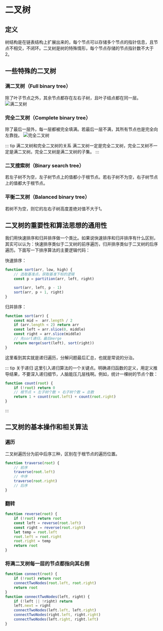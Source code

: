 # 二叉树

## 定义

树结构是在链表结构上扩展出来的，每个节点可以存储多个节点的指针信息，且节点不相交，不闭环。二叉树是树的特殊情形，每个节点存储的节点指针数不大于2。

## 一些特殊的二叉树

### 满二叉树（Full binary tree）
除了叶子节点之外，其余节点都存在左右子树，且叶子结点都在同一层。
![满二叉树](https://gitee.com/ksleo/source/raw/master/FullBinary.jpg)

### 完全二叉树（Complete binary tree）
除了最后一层外，每一层都被完全填满。若最后一层不满，其所有节点也是完全向左靠拢。
![完全二叉树](https://gitee.com/ksleo/source/raw/master/CompleteBinary.jpg)

::: tip 满二叉树和完全二叉树的关系
满二叉树一定是完全二叉树，完全二叉树不一定是满二叉树。完全二叉树是满二叉树的子集。
:::

### 二叉搜索树（Binary search tree）
若左子树不为空，左子树节点上的值都小于根节点。若右子树不为空，右子树节点上的值都大于根节点。

### 平衡二叉树（Balanced binary tree）
若树不为空，则它的左右子树高度差绝对值不大于1。

## 二叉树的重要性和算法思想的通用性

我们用快速排序和归并排序做一个类比。如果说快速排序和归并排序有什么区别，其实可以认为：快速排序类似于二叉树的前序遍历，归并排序类似于二叉树的后序遍历。下面写一下排序算法的主要逻辑代码：

快速排序：
```js
function sort(arr, low, high) {
    // 选取基准点，获取基准下标的逻辑
    const p = partition(arr, left, right)

    sort(arr, left, p - 1)
    sort(arr, p + 1, right)
}
```

归并排序：
```js
function sort(arr) {
    const mid =  arr.length / 2
    if (arr.length < 2) return arr
    const left = arr.slice(0, middle)
    const right = arr.slice(middle)
    // 先sort递归，最后merge
    return merge(sort(left), sort(right))
}
```

这里看到其实就是递归遍历，分解问题最后汇总，也就是常说的分治。

::: tip 关于递归
这里引入递归算法的一个关键点。明确递归函数的定义，用定义推导结果，不要深入递归细节，人脑能压几层栈啊。例如，统计一棵树的节点个数：
```js
function count(root) {
    if (!root) return 0
    // 根节点 + 左子树个数 + 右子树个数 = 总数
    return 1 + count(root.left) + count(root.right)
}
```
:::

## 二叉树的基本操作和相关算法

### 遍历
二叉树遍历分为前中后序三种，区别在于根节点的遍历位置。
```js
function traverse(root) {
    // 前序
    traverse(root.left)
    // 中序
    traverse(root.right)
    // 后序
}
```

### 翻转

```js
function reverse(root) {
    if (!root) return root
    const left = reverse(root.left)
    const right = reverse(root.right)
    let temp = root.left
    root.left = root.right
    root.right = temp
    return root
}
```

### 将满二叉树每一层的节点都指向其右侧
```js
function connect(root) {
    if (!root) return root
    connectTwoNodes(root.left, root.right)
    return root
}
function connectTwoNodes(left, right) {
    if (!left || !right) return
    left.next = right
    connectTwoNodes(left.left, left.right)
    connectTwoNodes(right.left, right.right)
    connectTwoNodes(left.right, right.left)
}
```